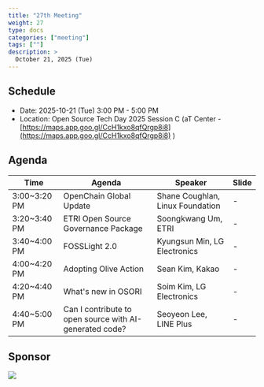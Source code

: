 ```yaml
---
title: "27th Meeting"
weight: 27
type: docs
categories: ["meeting"]
tags: [""]
description: >
  October 21, 2025 (Tue)
---
```



## Schedule


* Date: 2025-10-21 (Tue) 3:00 PM - 5:00 PM
* Location: Open Source Tech Day 2025 Session C (aT Center - [https://maps.app.goo.gl/CcH1kxo8qfQrgp8i8](https://maps.app.goo.gl/CcH1kxo8qfQrgp8i8) )


## Agenda


| Time        | Agenda                        | Speaker                          | Slide |
|-------------|-------------------------------|----------------------------------|-------|
| 3:00~3:20 PM | OpenChain Global Update              | Shane Coughlan, Linux Foundation             | -     |
| 3:20~3:40 PM | ETRI Open Source Governance Package      | Soongkwang Um, ETRI | - |
| 3:40~4:00 PM | FOSSLight 2.0        | Kyungsun Min, LG Electronics                  | - |
| 4:00~4:20 PM | Adopting Olive Action        | Sean Kim, Kakao                    | - |
| 4:20~4:40 PM | What's new in OSORI                    | Soim Kim, LG Electronics                              | -     |
| 4:40~5:00 PM | Can I contribute to open source with AI-generated code? | Seoyeon Lee, LINE Plus                | -  |



## Sponsor


![](../../../images/content/about/logo/etri.png)
